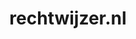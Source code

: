 ---
layout: post
title:  "rechtwijzer.nl"
internal_url:  "/data/rechtwijzer.nl.html"
categories: dutchgov
---